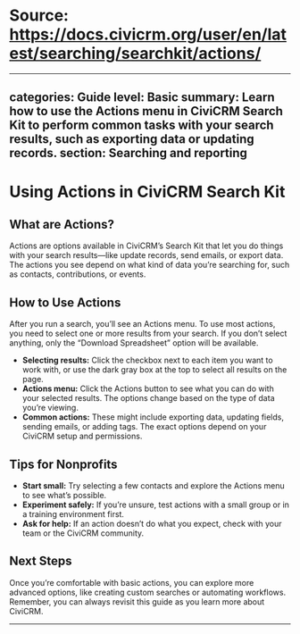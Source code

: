 # Source: https://docs.civicrm.org/user/en/latest/searching/searchkit/actions/

---
categories: Guide
level: Basic
summary: Learn how to use the Actions menu in CiviCRM Search Kit to perform common tasks with your search results, such as exporting data or updating records.
section: Searching and reporting
---

# Using Actions in CiviCRM Search Kit

## What are Actions?

Actions are options available in CiviCRM’s Search Kit that let you do things with your search results—like update records, send emails, or export data. The actions you see depend on what kind of data you’re searching for, such as contacts, contributions, or events.

## How to Use Actions

After you run a search, you’ll see an Actions menu. To use most actions, you need to select one or more results from your search. If you don’t select anything, only the “Download Spreadsheet” option will be available.

- **Selecting results:** Click the checkbox next to each item you want to work with, or use the dark gray box at the top to select all results on the page.
- **Actions menu:** Click the Actions button to see what you can do with your selected results. The options change based on the type of data you’re viewing.
- **Common actions:** These might include exporting data, updating fields, sending emails, or adding tags. The exact options depend on your CiviCRM setup and permissions.

## Tips for Nonprofits

- **Start small:** Try selecting a few contacts and explore the Actions menu to see what’s possible.
- **Experiment safely:** If you’re unsure, test actions with a small group or in a training environment first.
- **Ask for help:** If an action doesn’t do what you expect, check with your team or the CiviCRM community.

## Next Steps

Once you’re comfortable with basic actions, you can explore more advanced options, like creating custom searches or automating workflows. Remember, you can always revisit this guide as you learn more about CiviCRM.

---